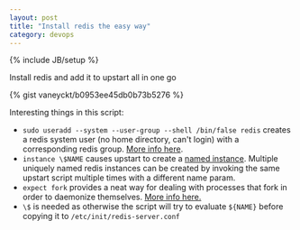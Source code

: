 ```yaml
---
layout: post
title: "Install redis the easy way"
category: devops
---
```

{% include JB/setup %}

Install redis and add it to upstart all in one go

{% gist vaneyckt/b0953ee45db0b73b5276 %}

Interesting things in this script:

* `sudo useradd --system --user-group --shell /bin/false redis` creates a redis system user (no home directory, can't login) with a corresponding redis group. [More info here](http://linux.die.net/man/8/useradd).
* `instance \$NAME` causes upstart to create a [named instance](https://blueprints.launchpad.net/upstart/+spec/named-instances). Multiple uniquely named redis instances can be created by invoking the same upstart script multiple times with a different name param.
* `expect fork` provides a neat way for dealing with processes that fork in order to daemonize themselves. [More info here.](http://upstart.ubuntu.com/cookbook/#expect)
* `\$` is needed as otherwise the script will try to evaluate `${NAME}` before copying it to `/etc/init/redis-server.conf`
